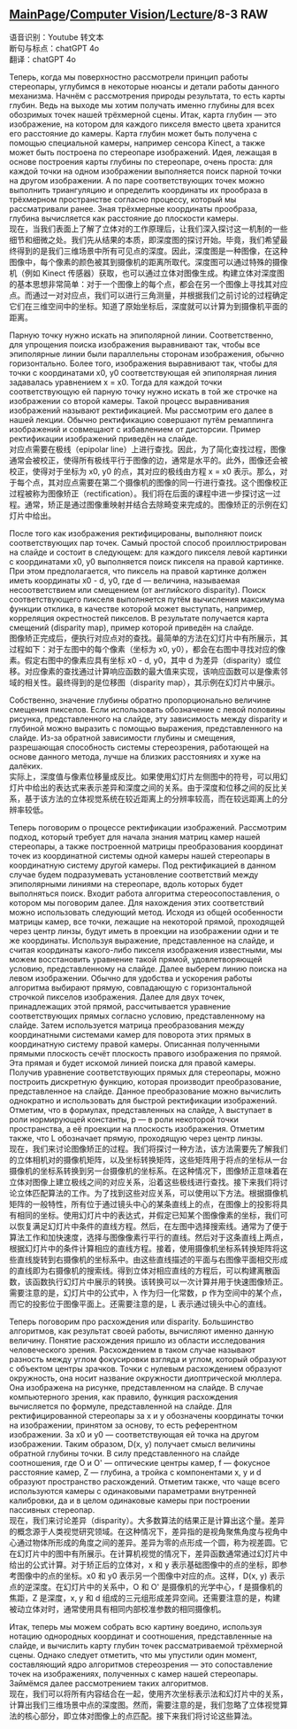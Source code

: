 ## [MainPage](../../index.md)/[Computer Vision](../README.md)/[Lecture](../Lecture.md)/8-3 RAW

语音识别：Youtube 转文本  
断句与标点：chatGPT 4o  
翻译：chatGPT 4o  

Теперь, когда мы поверхностно рассмотрели принцип работы стереопары, углубимся в некоторые нюансы и детали работы данного механизма. Начнём с рассмотрения природы результата, то есть карты глубин. Ведь на выходе мы хотим получать именно глубины для всех обозримых точек нашей трёхмерной сцены. Итак, карта глубин — это изображение, на котором для каждого пикселя вместо цвета хранится его расстояние до камеры. Карта глубин может быть получена с помощью специальной камеры, например сенсора Kinect, а также может быть построена по стереопаре изображений. Идея, лежащая в основе построения карты глубины по стереопаре, очень проста: для каждой точки на одном изображении выполняется поиск парной точки на другом изображении. А по паре соответствующих точек можно выполнить триангуляцию и определить координаты их прообраза в трёхмерном пространстве согласно процессу, который мы рассматривали ранее. Зная трёхмерные координаты прообраза, глубина вычисляется как расстояние до плоскости камеры.  
现在，当我们表面上了解了立体对的工作原理后，让我们深入探讨这一机制的一些细节和细微之处。我们先从结果的本质，即深度图的探讨开始。毕竟，我们希望最终得到的是我们三维场景中所有可见点的深度。因此，深度图是一种图像，在这种图像中，每个像素的颜色被其到摄像机的距离所取代。深度图可以通过特殊的摄像机（例如 Kinect 传感器）获取，也可以通过立体对图像生成。构建立体对深度图的基本思想非常简单：对于一个图像上的每个点，都会在另一个图像上寻找其对应点。而通过一对对应点，我们可以进行三角测量，并根据我们之前讨论的过程确定它们在三维空间中的坐标。知道了原始坐标后，深度就可以计算为到摄像机平面的距离。

Парную точку нужно искать на эпиполярной линии. Соответственно, для упрощения поиска изображения выравнивают так, чтобы все эпиполярные линии были параллельны сторонам изображения, обычно горизонтально. Более того, изображения выравнивают так, чтобы для точки с координатами x0, y0 соответствующая ей эпиполярная линия задавалась уравнением x = x0. Тогда для каждой точки соответствующую ей парную точку нужно искать в той же строчке на изображении со второй камеры. Такой процесс выравнивания изображений называют ректификацией. Мы рассмотрим его далее в нашей лекции. Обычно ректификацию совершают путём ремаппинга изображений и совмещают с избавлением от дисторсии. Пример ректификации изображений приведён на слайде.  
对应点需要在极线（epipolar line）上进行查找。因此，为了简化查找过程，图像通常会被校正，使得所有极线平行于图像的边，通常是水平的。此外，图像还会被校正，使得对于坐标为 x0, y0 的点，其对应的极线由方程 x = x0 表示。那么，对于每个点，其对应点需要在第二个摄像机的图像的同一行进行查找。这个图像校正过程被称为图像矫正（rectification）。我们将在后面的课程中进一步探讨这一过程。通常，矫正是通过图像重映射并结合去除畸变来完成的。图像矫正的示例在幻灯片中给出。

После того как изображения ректифицированы, выполняют поиск соответствующих пар точек. Самый простой способ проиллюстрирован на слайде и состоит в следующем: для каждого пикселя левой картинки с координатами x0, y0 выполняется поиск пикселя на правой картинке. При этом предполагается, что пиксель на правой картинке должен иметь координаты x0 - d, y0, где d — величина, называемая несоответствием или смещением (от английского disparity). Поиск соответствующего пикселя выполняется путём вычисления максимума функции отклика, в качестве которой может выступать, например, корреляция окрестностей пикселов. В результате получается карта смещений (disparity map), пример которой приведён на слайде.  
图像矫正完成后，便执行对应点对的查找。最简单的方法在幻灯片中有所展示，其过程如下：对于左图中的每个像素（坐标为 x0, y0），都会在右图中寻找对应的像素。假定右图中的像素应具有坐标 x0 - d, y0，其中 d 为差异（disparity）或位移。对应像素的查找通过计算响应函数的最大值来实现，该响应函数可以是像素邻域的相关性。最终得到的是位移图（disparity map），其示例在幻灯片中展示。

Собственно, значение глубины обратно пропорционально величине смещения пикселов. Если использовать обозначение с левой половины рисунка, представленного на слайде, эту зависимость между disparity и глубиной можно выразить с помощью выражения, представленного на слайде. Из-за обратной зависимости глубины и смещения, разрешающая способность системы стереозрения, работающей на основе данного метода, лучше на близких расстояниях и хуже на далёких.  
实际上，深度值与像素位移量成反比。如果使用幻灯片左侧图中的符号，可以用幻灯片中给出的表达式来表示差异和深度之间的关系。由于深度和位移之间的反比关系，基于该方法的立体视觉系统在较近距离上的分辨率较高，而在较远距离上的分辨率较低。

Теперь поговорим о процессе ректификации изображений. Рассмотрим подход, который требует для начала знания матриц камер нашей стереопары, а также построенной матрицы преобразования координат точек из координатной системы одной камеры нашей стереопары в координатную систему другой камеры. Под ректификацией в данном случае будем подразумевать установление соответствий между эпиполярными линиями на стереопаре, вдоль которых будет выполняться поиск. Входит работа алгоритма стереосопоставления, о котором мы поговорим далее. Для нахождения этих соответствий можно использовать следующий метод. Исходя из общей особенности матрицы камер, все точки, лежащие на некоторой прямой, проходящей через центр линзы, будут иметь в проекции на изображении одни и те же координаты. Используя выражение, представленное на слайде, и считая координаты какого-либо пикселя изображения известными, мы можем восстановить уравнение такой прямой, удовлетворяющей условию, представленному на слайде. Далее выберем линию поиска на левом изображении. Обычно для удобства и ускорения работы алгоритма выбирают прямую, совпадающую с горизонтальной строчкой пикселов изображения. Далее для двух точек, принадлежащих этой прямой, рассчитывается уравнение соответствующих прямых согласно условию, представленному на слайде. Затем используется матрица преобразования между координатными системами камер для поворота этих прямых в координатную систему правой камеры. Описанная полученными прямыми плоскость сечёт плоскость правого изображения по прямой. Эта прямая и будет искомой линией поиска для правой камеры. Получив уравнение соответствующих прямых для стереопары, можно построить дискретную функцию, которая производит преобразование, представленное на слайде. Данное преобразование можно вычислить однократно и использовать для быстрой ректификации изображений. Отметим, что в формулах, представленных на слайде, λ выступает в роли нормирующей константы, p — в роли некоторой точки пространства, а её проекции на плоскость изображения. Отметим также, что L обозначает прямую, проходящую через центр линзы.  
现在，我们来讨论图像矫正的过程。我们将探讨一种方法，该方法需要先了解我们的立体相机对的摄像机矩阵，以及坐标转换矩阵，这些矩阵用于将点的坐标从一台摄像机的坐标系转换到另一台摄像机的坐标系。在这种情况下，图像矫正意味着在立体对图像上建立极线之间的对应关系，沿着这些极线进行查找。接下来我们将讨论立体匹配算法的工作。为了找到这些对应关系，可以使用以下方法。根据摄像机矩阵的一般特性，所有位于通过镜头中心的某条直线上的点，在图像上的投影将具有相同的坐标。使用幻灯片中的表达式，并假定已知某个图像像素的坐标，我们可以恢复满足幻灯片中条件的直线方程。然后，在左图中选择搜索线。通常为了便于算法工作和加快速度，选择与图像像素行平行的直线。然后对于这条直线上两点，根据幻灯片中的条件计算相应的直线方程。接着，使用摄像机坐标系转换矩阵将这些直线旋转到右摄像机的坐标系中。由这些直线描述的平面与右图像平面相交形成的直线即为右摄像机的搜索线。得到立体对相应直线的方程后，可以构建离散函数，该函数执行幻灯片中展示的转换。该转换可以一次计算并用于快速图像矫正。需要注意的是，幻灯片中的公式中，λ 作为归一化常数，p 作为空间中的某个点，而它的投影位于图像平面上。还需要注意的是，L 表示通过镜头中心的直线。

Теперь поговорим про расхождения или disparity. Большинство алгоритмов, как результат своей работы, вычисляют именно данную величину. Понятие расхождения пришло из области исследования человеческого зрения. Расхождением в таком случае называют разность между углом фокусировки взгляда и углом, который образуют с объектом центры зрачков. Точки с нулевым расхождением образуют окружность, она носит название окружности диоптрической мюллера. Она изображена на рисунке, представленном на слайде. В случае компьютерного зрения, как правило, функция расхождения вычисляется по формуле, представленной на слайде. Для ректифицированной стереопары за x и y обозначены координаты точки на изображении, принятом за основу, то есть референтном изображении. За x0 и y0 — соответствующая ей точка на другом изображении. Таким образом, D(x, y) получает смысл величины обратной глубины точки. В силу представленного на слайде соотношения, где O и O' — оптические центры камер, f — фокусное расстояние камер, Z — глубина, а тройка с компонентами x, y и d образуют пространство расхождений. Отметим также, что чаще всего используются камеры с одинаковыми параметрами внутренней калибровки, да и в целом одинаковые камеры при построении пассивных стереопар.  
现在，我们来讨论差异（disparity）。大多数算法的结果正是计算出这个量。差异的概念源于人类视觉研究领域。在这种情况下，差异指的是视角聚焦角度与视角中心通过物体所形成的角度之间的差异。差异为零的点形成一个圆，称为视差圆。它在幻灯片中的图中有所展示。在计算机视觉的情况下，差异函数通常通过幻灯片中给出的公式计算。对于矫正后的立体对，x 和 y 表示基础图像中的点的坐标，即参考图像中的点的坐标。x0 和 y0 表示另一个图像中对应的点。这样，D(x, y) 表示点的逆深度。在幻灯片中的关系中，O 和 O' 是摄像机的光学中心，f 是摄像机的焦距，Z 是深度，x, y 和 d 组成的三元组形成差异空间。还需要注意的是，构建被动立体对时，通常使用具有相同内部校准参数的相同摄像机。

Итак, теперь мы можем собрать всю картину воедино, используя нотацию однородных координат и соотношения, представленные на слайде, и вычислить карту глубин точек рассматриваемой трёхмерной сцены. Однако следует отметить, что мы упустили один момент, составляющий ядро алгоритмов стереозрения — это сопоставление точек на изображениях, полученных с камер нашей стереопары. Займёмся далее рассмотрением таких алгоритмов.  
现在，我们可以将所有内容结合在一起，使用齐次坐标表示法和幻灯片中的关系，计算出我们三维场景中点的深度图。然而，需要注意的是，我们忽略了立体视觉算法的核心部分，即立体对图像上的点匹配。接下来我们将讨论这些算法。